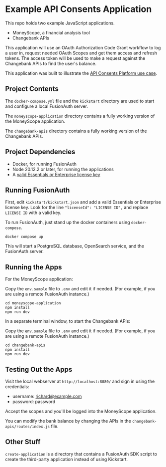# Example API Consents Application

This repo holds two example JavaScript applications. 

* MoneyScope, a financial analysis tool
* Changebank APIs

This application will use an OAuth Authorization Code Grant workflow to log a user in, request needed OAuth Scopes and get them access and
refresh tokens. The access token will be used to make a request against the Changebank APIs to find the user's balance.

This application was built to illustrate the [API Consents Platform use case](https://fusionauth.io/docs/get-started/use-cases/api-consents-platform).

## Project Contents

The `docker-compose.yml` file and the `kickstart` directory are used to start and configure a local FusionAuth server.

The `moneyscope-application` directory contains a fully working version of the MoneyScope application.

The `changebank-apis` directory contains a fully working version of the Changebank APIs.

## Project Dependencies

* Docker, for running FusionAuth
* Node 20.12.2 or later, for running the applications
* A [valid Essentials or Enterprise license key](https://fusionauth.io/pricing)

## Running FusionAuth

First, edit `kickstart/kickstart.json` and add a valid Essentials or Enterprise license key. Look for the line `"licenseId": "LICENSE ID",` and replace `LICENSE ID` with a valid key.

To run FusionAuth, just stand up the docker containers using `docker-compose`.

```shell
docker compose up
```

This will start a PostgreSQL database, OpenSearch service, and the FusionAuth server.

## Running the Apps

For the MoneyScope application:

Copy the `env.sample` file to `.env` and edit it if needed. (For example, if you are using a remote FusionAuth instance.)

```shell
cd moneyscope-application
npm install
npm run dev
```

In a separate terminal window, to start the Changebank APIs:

Copy the `env.sample` file to `.env` and edit it if needed. (For example, if you are using a remote FusionAuth instance.)

```shell
cd changebank-apis
npm install
npm run dev
```

## Testing Out the Apps

Visit the local webserver at `http://localhost:8080/` and sign in using the credentials:

* username: richard@example.com
* password: password

Accept the scopes and you'll be logged into the MoneyScope application.

You can modify the bank balance by changing the APIs in the `changebank-apis/routes/index.js` file.

## Other Stuff

`create-application` is a directory that contains a FusionAuth SDK script to create the third-party application instead of using Kickstart.
